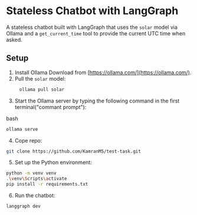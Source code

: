 # Stateless Chatbot with LangGraph

A stateless chatbot built with LangGraph that uses the `solar` model via Ollama and a `get_current_time` tool to provide the current UTC time when asked.

## Setup

1. Install Ollama
Download from [https://ollama.com/](https://ollama.com/).
2. Pull the `solar` model:
```bash
     ollama pull solar
```
3. Start the Ollama server by typing the following command in the first terminal("commant prompt"):

bash
```bash
ollama serve
```

4. Cope repo:

```bash
git clone https://github.com/KamranM5/test-task.git
```

5. Set up the Python environment:

```bash
python -m venv venv
.\venv\Scripts\activate
pip install -r requirements.txt
```
6. Run the chatbot:

```bash
langgraph dev
```